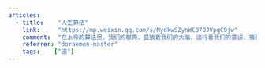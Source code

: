 ```yaml
---
articles:
  - title:    "人生算法"
    link:     "https://mp.weixin.qq.com/s/NydkwSZynWC07OJVpqC9jw"
    comment:  "在上帝的算法里，我们的躯壳，盛放着我们的大脑，运行着我们的意识，被驱使于自由意志的那些并不自由的快乐、忧愁。"
    referrer: "doraemon-master"
    tags:    ["道"]
---
```

